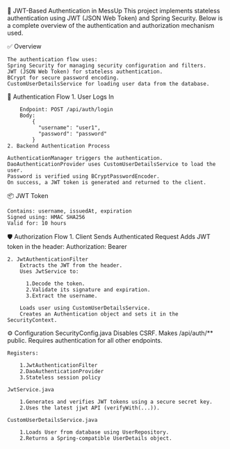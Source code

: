 🔐 JWT-Based Authentication in MessUp
This project implements stateless authentication using JWT (JSON Web Token) and Spring Security. Below is a complete overview of the authentication and authorization mechanism used.

✅ Overview

    The authentication flow uses:
    Spring Security for managing security configuration and filters.
    JWT (JSON Web Token) for stateless authentication.
    BCrypt for secure password encoding.
    CustomUserDetailsService for loading user data from the database.

🔄 Authentication Flow
    1. User Logs In
    
        Endpoint: POST /api/auth/login
        Body:
            {
              "username": "user1",
              "password": "password"
            }
    2. Backend Authentication Process

    AuthenticationManager triggers the authentication.
    DaoAuthenticationProvider uses CustomUserDetailsService to load the user.
    Password is verified using BCryptPasswordEncoder.    
    On success, a JWT token is generated and returned to the client.

📦 JWT Token

    Contains: username, issuedAt, expiration
    Signed using: HMAC SHA256
    Valid for: 10 hours

🛡 Authorization Flow
    1. Client Sends Authenticated Request
        Adds JWT token in the header:
        Authorization: Bearer <token>

    2. JwtAuthenticationFilter
        Extracts the JWT from the header.
        Uses JwtService to:
        
          1.Decode the token.
          2.Validate its signature and expiration.
          3.Extract the username.
        
        Loads user using CustomUserDetailsService.
        Creates an Authentication object and sets it in the SecurityContext.

⚙️ Configuration
    SecurityConfig.java
    Disables CSRF.
    Makes /api/auth/** public.
    Requires authentication for all other endpoints.
    
    Registers:
    
        1.JwtAuthenticationFilter
        2.DaoAuthenticationProvider     
        3.Stateless session policy
    
    JwtService.java

        1.Generates and verifies JWT tokens using a secure secret key.
        2.Uses the latest jjwt API (verifyWith(...)).
    
    CustomUserDetailsService.java

        1.Loads User from database using UserRepository.
        2.Returns a Spring-compatible UserDetails object.

